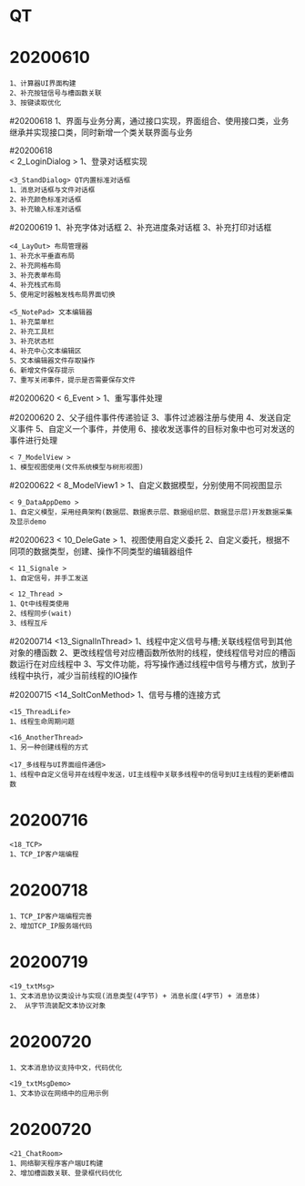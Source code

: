 # QT

# 20200610
	1、计算器UI界面构建
	2、补充按钮信号与槽函数关联
	3、按键读取优化

#20200618
	1、界面与业务分离，通过接口实现，界面组合、使用接口类，业务继承并实现接口类，同时新增一个类关联界面与业务

#20200618  
	< 2_LoginDialog >
	1、登录对话框实现
	
	<3_StandDialog> QT内置标准对话框
	1、消息对话框与文件对话框
	2、补充颜色标准对话框
	3、补充输入标准对话框
	
#20200619
	1、补充字体对话框
	2、补充进度条对话框
	3、补充打印对话框
	
	<4_LayOut> 布局管理器
	1、补充水平垂直布局
	2、补充网格布局
	3、补充表单布局
	4、补充栈式布局
	5、使用定时器触发栈布局界面切换
	
	<5_NotePad> 文本编辑器
	1、补充菜单栏
	2、补充工具栏
	3、补充状态栏
	4、补充中心文本编辑区
	5、文本编辑器文件存取操作
	6、新增文件保存提示
	7、重写关闭事件，提示是否需要保存文件

#20200620
	< 6_Event >
	1、重写事件处理
	
#20200620
	2、父子组件事件传递验证
	3、事件过滤器注册与使用
	4、发送自定义事件
	5、自定义一个事件，并使用
	6、接收发送事件的目标对象中也可对发送的事件进行处理
	
	< 7_ModelView >
	1、模型视图使用(文件系统模型与树形视图)

#20200622
	< 8_ModelView1 >
	1、自定义数据模型，分别使用不同视图显示
	
	< 9_DataAppDemo >
	1、自定义模型，采用经典架构(数据层、数据表示层、数据组织层、数据显示层)开发数据采集及显示demo
	
#20200623
	< 10_DeleGate >
	1、视图使用自定义委托
	2、自定义委托，根据不同项的数据类型，创建、操作不同类型的编辑器组件
	
	< 11_Signale >
	1、自定信号，并手工发送
	
	< 12_Thread >
	1、Qt中线程类使用
	2、线程同步(wait)
	3、线程互斥
	
#20200714
	<13_SignalInThread>
	1、线程中定义信号与槽;关联线程信号到其他对象的槽函数
	2、更改线程信号对应槽函数所依附的线程，使线程信号对应的槽函数运行在对应线程中
	3、写文件功能，将写操作通过线程中信号与槽方式，放到子线程中执行，减少当前线程的IO操作

#20200715
	<14_SoltConMethod>
	1、信号与槽的连接方式
	
	<15_ThreadLife>
	1、线程生命周期问题
	
	<16_AnotherThread>
	1、另一种创建线程的方式
	
	<17_多线程与UI界面组件通信>
	1、线程中自定义信号并在线程中发送，UI主线程中关联多线程中的信号到UI主线程的更新槽函数
	
# 20200716
	<18_TCP>
	1、TCP_IP客户端编程
	
# 20200718
	1、TCP_IP客户端编程完善
	2、增加TCP_IP服务端代码
	
# 20200719
	<19_txtMsg>
	1、文本消息协议类设计与实现(消息类型(4字节) + 消息长度(4字节) + 消息体)
	2、 从字节流装配文本协议对象
	
# 20200720
	1、文本消息协议支持中文，代码优化
	
	<19_txtMsgDemo>
	1、文本协议在网络中的应用示例
	
# 20200720
	<21_ChatRoom>
	1、网络聊天程序客户端UI构建
	2、增加槽函数关联、登录框代码优化	
	